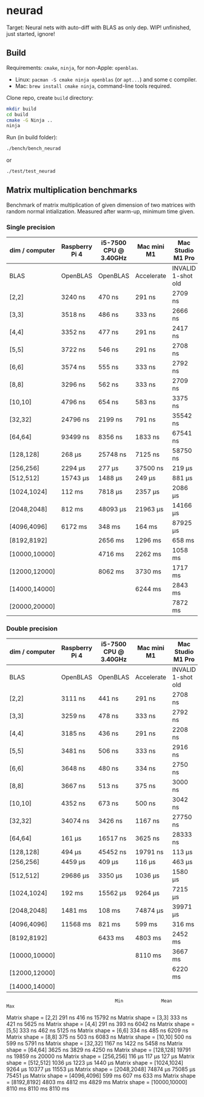 # neurad
Target: Neural nets with auto-diff with BLAS as only dep.
WIP! unfinished, just started, ignore!

## Build

Requirements: `cmake`, `ninja`, for non-Apple: `openblas`.

- Linux: `pacman -S cmake ninja openblas` (or `apt...`) and some c compiler.
- Mac: `brew install cmake ninja`, command-line tools required.

Clone repo, create `build` directory:

```bash
mkdir build
cd build
cmake -G Ninja ..
ninja
```

Run (in build folder):
```bash
./bench/bench_neurad
```
or
```bash
./test/test_neurad
```

## Matrix multiplication benchmarks

Benchmark of matrix multiplication of given dimension
of two matrices with random normal intialization. Measured after warm-up, minimum time given.

### Single precision

| dim / computer | Raspberry Pi 4 | i5-7500 CPU @ 3.40GHz | Mac mini M1 | Mac Studio M1 Pro |
| -------------- | -------------- | --------------------- | ----------- | ----------------- |
|           BLAS |       OpenBLAS |              OpenBLAS |  Accelerate | INVALID 1-shot old|
|         [2,2]  |    3240 ns     |      470 ns           |    291 ns   |    2709 ns        |
|         [3,3]  |    3518 ns     |      486 ns           |    333 ns   |    2666 ns        |
|         [4,4]  |    3352 ns     |      477 ns           |    291 ns   |    2417 ns        |
|         [5,5]  |    3722 ns     |      546 ns           |    291 ns   |    2708 ns        |
|         [6,6]  |    3574 ns     |      555 ns           |    333 ns   |    2792 ns        |
|         [8,8]  |    3296 ns     |      562 ns           |    333 ns   |    2709 ns        |
|       [10,10]  |    4796 ns     |      654 ns           |    583 ns   |    3375 ns        |
|       [32,32]  |   24796 ns     |     2199 ns           |    791 ns   |   35542 ns        |
|       [64,64]  |   93499 ns     |     8356 ns           |   1833 ns   |   67541 ns        |
|     [128,128]  |     268 µs     |    25748 ns           |   7125 ns   |   58750 ns        |
|     [256,256]  |    2294 µs     |      277 µs           |  37500 ns   |     219 µs        |
|     [512,512]  |   15743 µs     |     1488 µs           |    249 µs   |     881 µs        |
|   [1024,1024]  |     112 ms     |     7818 µs           |   2357 µs   |    2086 µs        |
|   [2048,2048]  |     812 ms     |    48093 µs           |  21963 µs   |   14166 µs        |
|   [4096,4096]  |    6172 ms     |      348 ms           |    164 ms   |   87925 µs        |
|   [8192,8192]  |                |     2656 ms           |   1296 ms   |     658 ms        |
| [10000,10000]  |                |     4716 ms           |   2262 ms   |    1058 ms        |
| [12000,12000]  |                |     8062 ms           |   3730 ms   |    1717 ms        |
| [14000,14000]  |                |                       |   6244 ms   |    2843 ms        |
| [20000,20000]  |                |                       |             |    7872 ms        |

### Double precision

| dim / computer | Raspberry Pi 4 | i5-7500 CPU @ 3.40GHz | Mac mini M1 | Mac Studio M1 Pro |
| -------------- | -------------- | --------------------- | ----------- | ----------------- |
|           BLAS |       OpenBLAS |              OpenBLAS |  Accelerate | INVALID 1-shot old|
|         [2,2]  |    3111 ns     |      441 ns           |    291 ns   |    2708 ns        |
|         [3,3]  |    3259 ns     |      478 ns           |    333 ns   |    2792 ns        |
|         [4,4]  |    3185 ns     |      436 ns           |    291 ns   |    2208 ns        |
|         [5,5]  |    3481 ns     |      506 ns           |    333 ns   |    2916 ns        |
|         [6,6]  |    3648 ns     |      480 ns           |    334 ns   |    2750 ns        |
|         [8,8]  |    3667 ns     |      513 ns           |    375 ns   |    3000 ns        |
|       [10,10]  |    4352 ns     |      673 ns           |    500 ns   |    3042 ns        |
|       [32,32]  |   34074 ns     |     3426 ns           |   1167 ns   |   27750 ns        |
|       [64,64]  |     161 µs     |    16517 ns           |   3625 ns   |   28333 ns        |
|     [128,128]  |     494 µs     |    45452 ns           |  19791 ns   |     113 µs        |
|     [256,256]  |    4459 µs     |      409 µs           |    116 µs   |     463 µs        |
|     [512,512]  |   29686 µs     |     3350 µs           |   1036 µs   |    1580 µs        |
|   [1024,1024]  |     192 ms     |    15562 µs           |   9264 µs   |    7215 µs        |
|   [2048,2048]  |    1481 ms     |      108 ms           |  74874 µs   |   39971 µs        |
|   [4096,4096]  |   11568 ms     |      821 ms           |    599 ms   |     316 ms        |
|   [8192,8192]  |                |     6433 ms           |   4803 ms   |    2452 ms        |
| [10000,10000]  |                |                       |   8110 ms   |    3667 ms        |
| [12000,12000]  |                |                       |             |    6220 ms        |
| [14000,14000]  |                |                       |             |                   |


                                            Min              Mean             Max
Matrix shape =           [2,2]           291 ns            416 ns        15792 ns
Matrix shape =           [3,3]           333 ns            421 ns         5625 ns
Matrix shape =           [4,4]           291 ns            393 ns         6042 ns
Matrix shape =           [5,5]           333 ns            462 ns         5125 ns
Matrix shape =           [6,6]           334 ns            485 ns         6209 ns
Matrix shape =           [8,8]           375 ns            503 ns         6083 ns
Matrix shape =         [10,10]           500 ns            599 ns         5791 ns
Matrix shape =         [32,32]          1167 ns           1422 ns         5458 ns
Matrix shape =         [64,64]          3625 ns           3829 ns         4250 ns
Matrix shape =       [128,128]         19791 ns          19859 ns        20000 ns
Matrix shape =       [256,256]           116 µs            117 µs          127 µs
Matrix shape =       [512,512]          1036 µs           1223 µs         1440 µs
Matrix shape =     [1024,1024]          9264 µs          10377 µs        11553 µs
Matrix shape =     [2048,2048]         74874 µs          75085 µs        75451 µs
Matrix shape =     [4096,4096]           599 ms            607 ms          633 ms
Matrix shape =     [8192,8192]          4803 ms           4812 ms         4829 ms
Matrix shape =   [10000,10000]          8110 ms           8110 ms         8110 ms